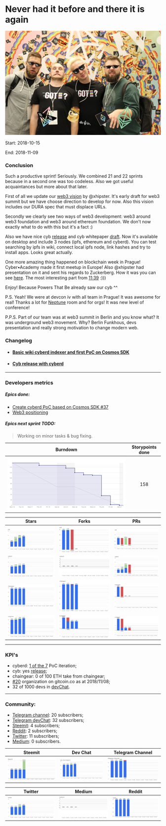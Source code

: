 # Never had it before and there it is again

![dc_iv](pic-21.jpg)

Start: 2018-10-15

End: 2018-11-09

### Сonclusion

Such a productive sprint! Seriously. We combined 21 and 22 sprints because in a second one was too codeless. Also we got useful acquaintances but more about that later.

First of all we update our [web3 vision](https://github.com/cybercongress/cyb/blob/master/docs/web3-vision.md) by @xhipster. It's early draft for web3 summit but we have choose direction to develop for now. Also this vision includes our DURA spec that must displace URLs.

Secondly we clearly see two ways of web3 development: web3 around web3 foundation and web3 around ethereum foundation. We don't now exactly what to do with this but it's a fact :)

Also we have nice cyb [release](https://github.com/cybercongress/cyb/releases/tag/v0.0.22) and cyb whitepaper [draft](https://github.com/cybercongress/cyb/blob/master/docs/cyb.md). Now it's available on desktop and include 3 nodes (ipfs, ethereum and cyberd). You can test searching by ipfs in wiki, connect local ipfs node, link hashes and try to install apps. Looks great actually.

One more amazing thing happened on blockchain week in Prague! Cyber•Academy made it first meetup in Europe! Also @xhipster had presentation on it and sent his regards to Zuckerberg.
How it was you can see [here](https://www.youtube.com/watch?v=sjwdvdbosNg). The most interesting part from [11:39](https://youtu.be/sjwdvdbosNg?t=699) :)))


Enjoy! Because Powers That Be already saw our cyb ^^

P.S. Yeah! We were at devcon iv with all team in Prague! It was awesome for real! Thanks a lot for [Neptune](https://www.laurainserra.com/) room and for orgs! It was new level of conference!

P.P.S. Part of our team was at web3 summit in Berlin and you know what? It was underground web3 movement. Why? Berlin Funkhous, devs presentation and really strong motivation to change modern web.


### Changelog
 - #### [Basic wiki cyberd indexer and first PoC on Cosmos SDK](https://github.com/cybercongress/cyberd/blob/master/CHANGELOG.md#007-2018-10-25)
 - #### [Cyb release with cyberd](https://github.com/cybercongress/cyb/releases/tag/v0.0.22)

 ---
### Developers metrics
##### Epics done:
- [Create cyberd PoC based on Cosmos SDK #37](https://github.com/cybercongress/cyberd/issues/37)
- [Web3 positioning](https://github.com/cybercongress/cyb/issues/55)

##### Epics next sprint TODO:
>Working on minor tasks & bug fixing.


Burndown | Storypoints done
:---: | :---:
![burndown-report](BD-report-sprint-21.png) | 158

Stars | Forks | PRs
:---: | :---: |:---:
![stars](cyb-stars-22.png) |![forks](cyb-forks-22.png) |![PRs](cyb-PRs-22.png)
![stars](cyberd-stars-22.png) |![forks](cyberd-forks-22.png) |![PRs](cyberd-PRs-22.png)
![stars](chaingear-stars-22.png) |![forks](chaingear-forks-22.png) |![PRs](chaingear-PRs-22.png)
![stars](congress-stars-22.png) |![forks](congress-forks-22.png) |![PRs](congress-PRs-22.png)

---

### KPI's
- cyberd: [1 of the 7](https://github.com/cybercongress/cyberd/blob/master/CHANGELOG.md#007-2018-10-25) PoC iteration;
- cyb: yes [release](https://github.com/cybercongress/cyb/releases/tag/0.0.22);
- chaingear: 0 of 100 ETH take from chaingear;
- [#20](https://gitcoin.co/profile/cybercongress) organization on gitcoin.co as at 2018/11/08;
- 32 of 1000 devs in [devChat](https://t.me/fuckgoogle).

---

### Community:

- [Telegram channel](https://t.me/cybercongress): 20 subscribers;
- [Telegram devChat](https://t.me/fuckgoogle): 32 subscribers;
- [Steemit](https://steemit.com/@cybercongress): 4 subscribers;
- [Reddit](https://www.reddit.com/r/cybercongress): 2 subscribers;
- [Twitter](https://twitter.com/cyber_devs): 11 subscribers;
- [Medium](https://medium.com/cyber-congress): 0 subscribers.

Steemit | Dev Chat | Telegram Channel
:---: | :---: |:---:
![stars](steemit-22.png) |![forks](devchat-22.png) |![PRs](telegram-22.png)|

Twitter | Medium | Reddit
:---:|:---:|:---:|
![PRs](twitter-22.png)|![PRs](medium-22.png)|![PRs](reddit-22.png)|
